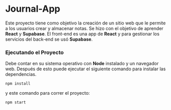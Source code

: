 # Journal-App

Este proyecto tiene como objetivo la creación de un sitio web que le permite a los usuarios crear y almacenar notas. Se hizo con el objetivo de aprender **React** y **Supabase**. El front-end es una app de **React** y para gestionar los servicios del back-end se usó
**Supabase**.

### Ejecutando el Proyecto

Debe contar en su sistema operativo con **Node** instalado y un navegador web. Después de esto puede ejecutar el siguiente comando para instalar las dependencias.

```
npm install
```

y este comando para correr el proyecto:

```
npm start
```
